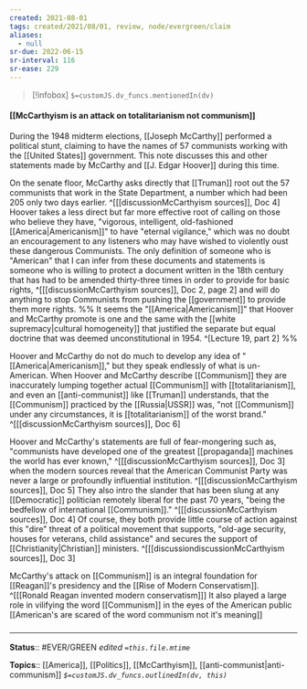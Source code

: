 ```yaml
---
created: 2021-08-01
tags: created/2021/08/01, review, node/evergreen/claim
aliases:
  - null
sr-due: 2022-06-15
sr-interval: 116
sr-ease: 229
---
```

> [!infobox]
`$=customJS.dv_funcs.mentionedIn(dv)`

#### [[McCarthyism is an attack on totalitarianism not communism]] 

During the 1948 midterm elections, [[Joseph McCarthy]] performed a political stunt, claiming to have the names of 57 communists working with the [[United States]] government. 
This note discusses this and other statements made by McCarthy and [[J. Edgar Hoover]] during this time.

On the senate floor,
McCarthy asks directly that [[Truman]] root out the 57 communists that work in the State Department, a number which had been 205 only two days earlier.
^[[[discussionMcCarthyism sources]], Doc 4]
Hoover takes a less direct but far more effective root of calling on those who believe they have, "vigorous, intelligent, old-fashioned [[America|Americanism]]" to have "eternal vigilance," which was no doubt an encouragement to any listeners who may have wished to violently oust these dangerous Communists. The only definition of someone who is "American" that I can infer from these documents and statements is someone who is willing to protect a document written in the 18th century that has had to be amended thirty-three times in order to provide for basic rights, 
^[[[discussionMcCarthyism sources]], Doc 2, page 2]
and will do anything to stop Communists from pushing the [[government]] to provide them more rights. 
%%
It seems the "[[America|Americanism]]" that Hoover and McCarthy promote is one and the same with the [[white supremacy|cultural homogeneity]] that justified the separate but equal doctrine that was deemed unconstitutional in 1954.
^[Lecture 19, part 2]
%%

Hoover and McCarthy do not do much to develop any idea of "[[America|Americanism]],"
but they speak endlessly of what is un-American.
When Hoover and McCarthy describe [[Communism]] they are inaccurately lumping together actual [[Communism]] with [[totalitarianism]],
and even an [[anti-communist]] like [[Truman]] understands,
that the [[Communism]] practiced by the [[Russia|USSR]] was,
"not [[Communism]] under any circumstances, it is [[totalitarianism]] of the worst brand." 
^[[[discussionMcCarthyism sources]], Doc 6]

Hoover and McCarthy's statements are full of fear-mongering such as, "communists have developed one of the greatest [[propaganda]] machines the world has ever known," 
^[[[discussionMcCarthyism sources]], Doc 3]
when the modern sources reveal that the American Communist Party was never a large or profoundly influential institution.
^[[[discussionMcCarthyism sources]], Doc 5]
They also intro the slander that has been slung at any [[Democratic]] politician remotely liberal for the past 70 years, "being the bedfellow of international [[Communism]]." 
^[[[discussionMcCarthyism sources]], Doc 4]
Of course, they both provide little course of action against this "dire" threat of a political movement that supports, "old-age security, houses for veterans, child assistance" and secures the support of [[Christianity|Christian]] ministers. 
^[[[discussiondiscussionMcCarthyism sources]], Doc 3]

McCarthy's attack on [[Communism]] is an integral foundation for [[Reagan]]'s presidency and the [[Rise of Modern Conservatism]]. 
^[[[Ronald Reagan invented modern conservatism]]]
It also played a large role in vilifying the word [[Communism]] in the eyes of the American public [[American's are scared of the word communism not it's meaning]]

### <hr class="footnote"/>

**Status**:: #EVER/GREEN 
*edited `=this.file.mtime`*

**Topics**:: [[America]], [[Politics]], [[McCarthyism]], [[anti-communist|anti-communism]]
*`$=customJS.dv_funcs.outlinedIn(dv, this)`*
